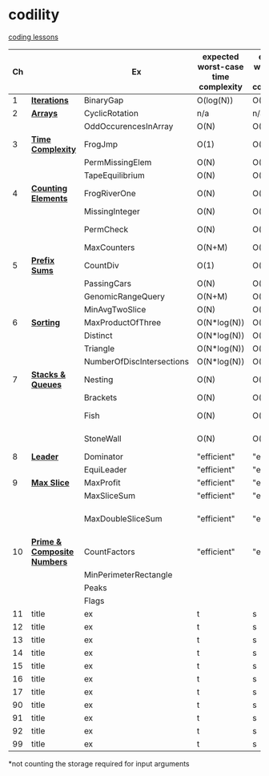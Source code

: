# codility
[coding lessons](https://app.codility.com/programmers/)

| Ch ||Ex |expected worst-case time complexity|expected worst-case space complexity*|Solution 1|Solution 2|Solution 3|
|----|---|--|--|--|--|--|--|
|1|[**Iterations**](https://codility.com/media/train/Iterations.pdf)|BinaryGap|O(log(N))|O(1)|[Solution](https://app.codility.com/demo/results/training6J46KE-KW6/)|||
|2|[**Arrays**](https://codility.com/media/train/0-Arrays.pdf)|CyclicRotation|n/a|n/a|[Solution](https://app.codility.com/demo/results/trainingHUP8ZK-WAC/)|||
|||OddOccurencesInArray|O(N)|O(1)|[Solution](https://app.codility.com/demo/results/trainingJ8E55V-JGU/)|||
|3|[**Time Complexity**](https://codility.com/media/train/1-TimeComplexity.pdf)|FrogJmp|O(1)|O(1)|[Solution](https://app.codility.com/demo/results/trainingEZXMNT-JHB/)||||
|||PermMissingElem|O(N)|O(1)*|[Solution](https://app.codility.com/demo/results/trainingCGS6KH-R8P/)|||
|||TapeEquilibrium|O(N)|O(N)*|[Solution](https://app.codility.com/demo/results/trainingJNGDBF-RNQ/)|||
|4|[**Counting Elements**](https://codility.com/media/train/2-CountingElements.pdf)|FrogRiverOne|O(N)|O(X)|[Solution](https://app.codility.com/demo/results/trainingAGWENJ-8KH/)|||
|||MissingInteger|O(N)|O(N)|[Solution](https://app.codility.com/demo/results/trainingFWWPG9-6C4/)|||
|||PermCheck|O(N)|O(N)|[frequency array](https://app.codility.com/demo/results/trainingHA76BC-B58/)|[test by induction](https://app.codility.com/demo/results/trainingZJKR4C-KB5/)||
|||MaxCounters|O(N+M)|O(N)|[lazy](https://app.codility.com/demo/results/training34SJ6F-V5T/)|||
|5|[**Prefix Sums**](https://codility.com/media/train/3-PrefixSums.pdf)|CountDiv|O(1)|O(1)|[math trick](https://app.codility.com/demo/results/trainingZRQ27T-URT/)|||
|||PassingCars|O(N)|O(1)|[solution](https://app.codility.com/demo/results/trainingUKMM5F-2Y6/)|||
|||GenomicRangeQuery|O(N+M)|O(N)|[solution](https://app.codility.com/demo/results/trainingNYS266-KG8/)|||
|||MinAvgTwoSlice|O(N)|O(N)|[solution](https://app.codility.com/demo/results/trainingYUG3V9-UUC/)|||
|6|[**Sorting**](https://codility.com/media/train/4-Sorting.pdf)|MaxProductOfThree|O(N*log(N))|O(1)|[77%](https://app.codility.com/demo/results/trainingUUHWHC-FQE/)|[sorted()](https://app.codility.com/demo/results/trainingWDU3SP-SEM/)|
|||Distinct|O(N*log(N))|O(N)|[sorted()](https://app.codility.com/demo/results/training8P3PBA-69Z/)|
|||Triangle|O(N*log(N))|O(N)|[sorted()](https://app.codility.com/demo/results/trainingKCVEKU-B92/)|
|||NumberOfDiscIntersections|O(N*log(N))|O(N)|[solution](https://app.codility.com/demo/results/trainingXFGP8X-329/)|
|7|[**Stacks & Queues**](https://codility.com/media/train/5-Stacks.pdf)|Nesting|O(N)|O(1)|[solution](https://app.codility.com/demo/results/trainingJRV8AB-PHE/)|
|||Brackets|O(N)|O(N)|[solution](https://app.codility.com/demo/results/trainingBVST7R-DQ7/)|
|||Fish|O(N)|O(N)|[stack pop()](https://app.codility.com/demo/results/trainingK3S8FT-24W/)|
|||StoneWall|O(N)|O(N)|[stack pop()](https://app.codility.com/demo/results/training8GZH8T-525/)|
|8|[**Leader**](https://codility.com/media/train/6-Leader.pdf)|Dominator|"efficient"|"efficient"|[83%](https://app.codility.com/demo/results/trainingSNTNRP-NG9/?showingAll=1)|[91%](https://app.codility.com/demo/results/training2PVMRU-CY7/?showingAll=1)|[stack](https://app.codility.com/demo/results/trainingQFTWZJ-JMW/)|
|||EquiLeader|"efficient"|"efficient"|[55%](https://app.codility.com/demo/results/trainingUD99WK-MT4/)|[counts](https://app.codility.com/demo/results/trainingPDVWY2-BBJ/)|||
|9|[**Max Slice**](https://codility.com/media/train/7-MaxSlice.pdf)|MaxProfit|"efficient"|"efficient"|[88%](https://app.codility.com/demo/results/trainingF8926C-Z86/)|[100%](https://app.codility.com/demo/results/trainingA23JUN-2VT/)|
|||MaxSliceSum|"efficient"|"efficient"|[53%](https://app.codility.com/demo/results/trainingCPZXQ6-S7C/)|[100%](https://app.codility.com/demo/results/trainingQM3AP4-J43/)||
|||MaxDoubleSliceSum|"efficient"|"efficient"|[modified Kadane's Algorithm](https://app.codility.com/demo/results/training6KQ5YK-2R7/)|||
|10|[**Prime & Composite Numbers**](https://app.codility.com/programmers/lessons/10-prime_and_composite_numbers/)|CountFactors|"efficient"|"efficient"|[100% (O(sqrt(N))](https://app.codility.com/demo/results/trainingCZESAT-E4A/)||||
|||MinPerimeterRectangle||||||
|||Peaks||||||
|||Flags||||||
|11|title|ex|t|s|s1|s2|s3|
|12|title|ex|t|s|s1|s2|s3|
|13|title|ex|t|s|s1|s2|s3|
|14|title|ex|t|s|s1|s2|s3|
|15|title|ex|t|s|s1|s2|s3|
|16|title|ex|t|s|s1|s2|s3|
|17|title|ex|t|s|s1|s2|s3|
|90|title|ex|t|s|s1|s2|s3|
|91|title|ex|t|s|s1|s2|s3|
|92|title|ex|t|s|s1|s2|s3|
|99|title|ex|t|s|s1|s2|s3|

*not counting the storage required for input arguments

